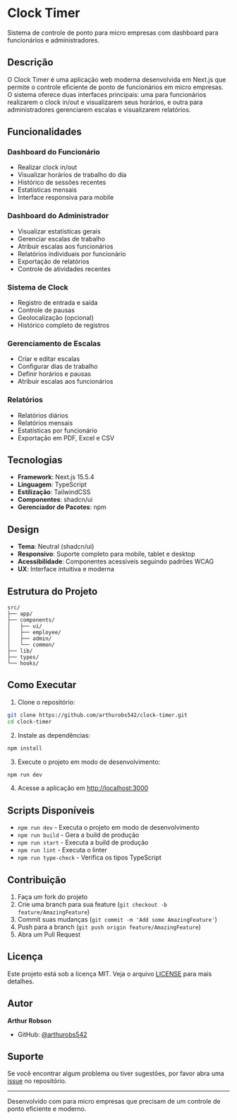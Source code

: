 # Clock Timer

Sistema de controle de ponto para micro empresas com dashboard para funcionários e administradores.

## Descrição

O Clock Timer é uma aplicação web moderna desenvolvida em Next.js que permite o controle eficiente de ponto de funcionários em micro empresas. O sistema oferece duas interfaces principais: uma para funcionários realizarem o clock in/out e visualizarem seus horários, e outra para administradores gerenciarem escalas e visualizarem relatórios.

## Funcionalidades

### Dashboard do Funcionário

- Realizar clock in/out
- Visualizar horários de trabalho do dia
- Histórico de sessões recentes
- Estatísticas mensais
- Interface responsiva para mobile

### Dashboard do Administrador

- Visualizar estatísticas gerais
- Gerenciar escalas de trabalho
- Atribuir escalas aos funcionários
- Relatórios individuais por funcionário
- Exportação de relatórios
- Controle de atividades recentes

### Sistema de Clock

- Registro de entrada e saída
- Controle de pausas
- Geolocalização (opcional)
- Histórico completo de registros

### Gerenciamento de Escalas

- Criar e editar escalas
- Configurar dias de trabalho
- Definir horários e pausas
- Atribuir escalas aos funcionários

### Relatórios

- Relatórios diários
- Relatórios mensais
- Estatísticas por funcionário
- Exportação em PDF, Excel e CSV

## Tecnologias

- **Framework**: Next.js 15.5.4
- **Linguagem**: TypeScript
- **Estilização**: TailwindCSS
- **Componentes**: shadcn/ui
- **Gerenciador de Pacotes**: npm

## Design

- **Tema**: Neutral (shadcn/ui)
- **Responsivo**: Suporte completo para mobile, tablet e desktop
- **Acessibilidade**: Componentes acessíveis seguindo padrões WCAG
- **UX**: Interface intuitiva e moderna

## Estrutura do Projeto

```
src/
├── app/
├── components/
│   ├── ui/
│   ├── employee/
│   ├── admin/
│   └── common/
├── lib/
├── types/
└── hooks/
```

## Como Executar

1. Clone o repositório:

```bash
git clone https://github.com/arthurobs542/clock-timer.git
cd clock-timer
```

2. Instale as dependências:

```bash
npm install
```

3. Execute o projeto em modo de desenvolvimento:

```bash
npm run dev
```

4. Acesse a aplicação em [http://localhost:3000](http://localhost:3000)

## Scripts Disponíveis

- `npm run dev` - Executa o projeto em modo de desenvolvimento
- `npm run build` - Gera a build de produção
- `npm run start` - Executa a build de produção
- `npm run lint` - Executa o linter
- `npm run type-check` - Verifica os tipos TypeScript

## Contribuição

1. Faça um fork do projeto
2. Crie uma branch para sua feature (`git checkout -b feature/AmazingFeature`)
3. Commit suas mudanças (`git commit -m 'Add some AmazingFeature'`)
4. Push para a branch (`git push origin feature/AmazingFeature`)
5. Abra um Pull Request

## Licença

Este projeto está sob a licença MIT. Veja o arquivo [LICENSE](LICENSE) para mais detalhes.

## Autor

**Arthur Robson**

- GitHub: [@arthurobs542](https://github.com/arthurobs542)

## Suporte

Se você encontrar algum problema ou tiver sugestões, por favor abra uma [issue](https://github.com/arthurobs542/clock-timer/issues) no repositório.

---

Desenvolvido com para micro empresas que precisam de um controle de ponto eficiente e moderno.
